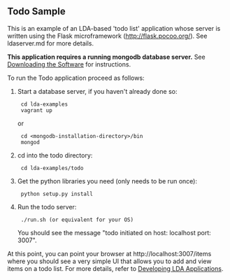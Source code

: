 Todo Sample
-----------

This is an example of an LDA-based 'todo list' application whose server is written using the Flask microframework (http://flask.pocoo.org/).
See ldaserver.md for more details.

**This application requires a running mongodb database server.**
See [Downloading the Software](http://ld4apps.github.io/downloading-the-software/index.html) for instructions.

To run the Todo application proceed as follows:

1. Start a database server, if you haven't already done so:

        cd lda-examples
        vagrant up
        
   or
   
        cd <mongodb-installation-directory>/bin
        mongod
        
2. cd into the todo directory:

        cd lda-examples/todo

3. Get the python libraries you need (only needs to be run once):

        python setup.py install

4. Run the todo server:

        ./run.sh (or equivalent for your OS)

   You should see the message "todo initiated on host: localhost port: 3007".

At this point, you can point your browser at http://localhost:3007/items where you should see a very
simple UI that allows you to add and view items on a todo list. 
For more details, refer to [Developing LDA Applications](http://ld4apps.github.io/developing-lda-applications/index.html).
